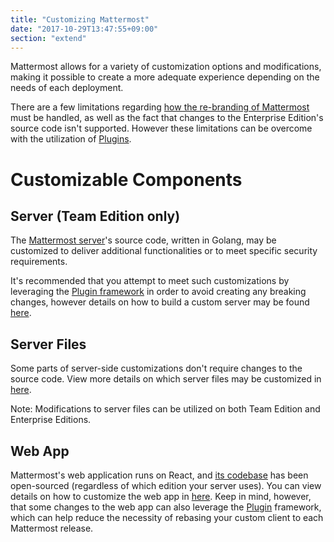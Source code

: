 ```yaml
---
title: "Customizing Mattermost"
date: "2017-10-29T13:47:55+09:00"
section: "extend"
---
```


Mattermost allows for a variety of customization options and modifications, making it possible to create a more adequate experience depending on the needs of each deployment.

There are a few limitations regarding [how the re-branding of Mattermost](https://www.mattermost.org/trademark-standards-of-use/) must be handled, as well as the fact that changes to the Enterprise Edition's source code isn't supported. However these limitations can be overcome with the utilization of [Plugins](/extend/plugins/).

# Customizable Components

## Server (Team Edition only)
The [Mattermost server](https://github.com/mattermost/mattermost-server)'s source code, written in Golang, may be customized to deliver additional functionalities or to meet specific security requirements.

It's recommended that you attempt to meet such customizations by leveraging the [Plugin framework](/extend/plugins/) in order to avoid creating any breaking changes, however details on how to build a custom server may be found [here](/extend/customization/server-build/).

## Server Files
Some parts of server-side customizations don't require changes to the source code. View more details on which server files may be customized in [here](/extend/customization/server-files/).

Note: Modifications to server files can be utilized on both Team Edition and Enterprise Editions.

## Web App
Mattermost's web application runs on React, and [its codebase](https://github.com/mattermost/mattermost-webapp) has been open-sourced (regardless of which edition your server uses). You can view details on how to customize the web app in [here](/extend/customization/webapp/). Keep in mind, however, that some changes to the web app can also leverage the [Plugin](/extend/plugins/webapp/) framework, which can help reduce the necessity of rebasing your custom client to each Mattermost release.
